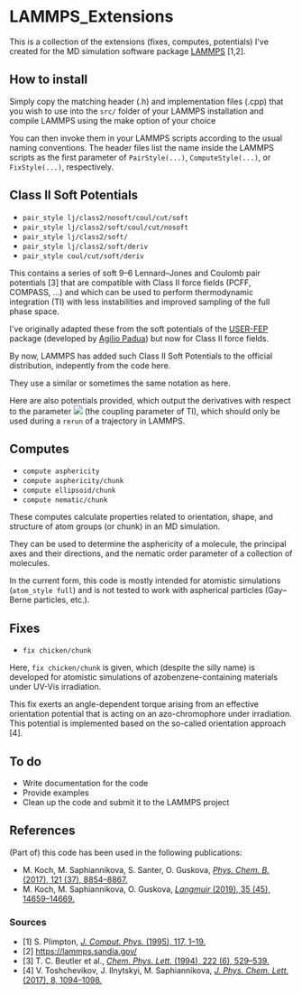 # LAMMPS_Extensions
This is a collection of the extensions (fixes, computes, potentials) I've created for the MD simulation software package [LAMMPS](https://github.com/lammps/) [1,2].

## How to install

Simply copy the matching header (.h) and implementation files (.cpp) that you wish to use into the `src/` folder of your LAMMPS installation and compile LAMMPS using the make option of your choice

You can then invoke them in your LAMMPS scripts according to the usual naming conventions.
The header files list the name inside the LAMMPS scripts as the first parameter of `PairStyle(...)`, `ComputeStyle(...)`, or `FixStyle(...)`, respectively.

## Class II Soft Potentials

- `pair_style lj/class2/nosoft/coul/cut/soft`
- `pair_style lj/class2/soft/coul/cut/nosoft`
- `pair_style lj/class2/soft/`
- `pair_style lj/class2/soft/deriv`
- `pair_style coul/cut/soft/deriv`

This contains a series of soft 9–6 Lennard–Jones and Coulomb pair potentials [3] that are compatible with Class II force fields (PCFF, COMPASS, ...) and which can be used to perform thermodynamic integration (TI) with less instabilities and improved sampling of the full phase space.

I've originally adapted these from the soft potentials of the [USER-FEP](https://github.com/agiliopadua/compute_fep) package (developed by [Agilio Padua](https://github.com/agiliopadua/)) but now for Class II force fields.

By now, LAMMPS has added such Class II Soft Potentials to the official distribution, indepently from the code here.

They use a similar or sometimes the same notation as here.

Here are also potentials provided, which output the derivatives with respect to the parameter <img src="https://render.githubusercontent.com/render/math?math=\lambda"> (the coupling parameter of TI), which should only be used during a `rerun` of a trajectory in LAMMPS.

## Computes

- `compute asphericity`
- `compute asphericity/chunk`
- `compute ellipsoid/chunk`
- `compute nematic/chunk`

These computes calculate properties related to orientation, shape, and structure of atom groups (or chunk) in an MD simulation.

They can be used to determine the asphericity of a molecule, the principal axes and their directions, and the nematic order parameter of a collection of molecules.

In the current form, this code is mostly intended for atomistic simulations (`atom_style full`) and is not tested to work with aspherical particles (Gay–Berne particles, etc.).

## Fixes

- `fix chicken/chunk`

Here, `fix chicken/chunk` is given, which (despite the silly name) is developed for atomistic simulations of azobenzene-containing materials under UV-Vis irradiation.

This fix exerts an angle-dependent torque arising from an effective orientation potential that is acting on an azo-chromophore under irradiation. This potential is implemented based on the so-called orientation approach [4].

## To do

- Write documentation for the code
- Provide examples
- Clean up the code and submit it to the LAMMPS project



## References

(Part of) this code has been used in the following publications:

- M. Koch, M. Saphiannikova, S. Santer, O. Guskova, [*Phys. Chem. B.* (2017), 121 (37), 8854–8867.](https://pubs.acs.org/doi/10.1021/acs.jpcb.7b07350)
- M. Koch, M. Saphiannikova, O. Guskova, [*Langmuir* (2019), 35 (45), 14659–14669.](https://pubs.acs.org/doi/abs/10.1021/acs.langmuir.9b02960)


### Sources 

- [1] S. Plimpton, [*J. Comput. Phys.* (1995), 117, 1–19.](https://doi.org/10.1006/jcph.1995.1039)
- [2] https://lammps.sandia.gov/
- [3] T. C. Beutler et al., [*Chem. Phys. Lett.* (1994), 222 (6), 529–539.](https://doi.org/10.1016/0009-2614(94)00397-1)
- [4] V. Toshchevikov, J. Ilnytskyi, M. Saphiannikova, [*J. Phys. Chem. Lett.* (2017), 8, 1094–1098.](https://pubs.acs.org/doi/10.1021/acs.jpclett.7b00173)
